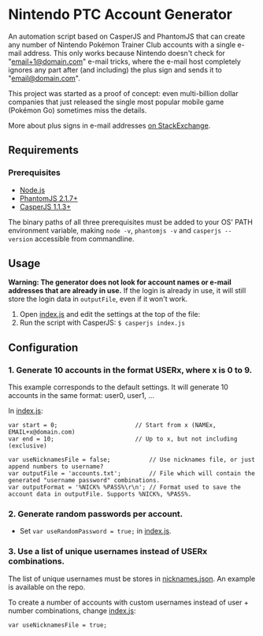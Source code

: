 # Nintendo PTC Account Generator

An automation script based on CasperJS and PhantomJS that can create any number of Nintendo Pokémon Trainer Club accounts with a single  e-mail address. This only works because Nintendo doesn't check for "email+1@domain.com" e-mail tricks, where the e-mail host completely ignores any part after (and including) the plus sign and sends it to "email@domain.com".

This project was started as a proof of concept: even multi-billion dollar companies that just released the single most popular mobile game (Pokémon Go) sometimes miss the details.

More about plus signs in e-mail addresses [on StackExchange](http://security.stackexchange.com/questions/65244/what-are-the-security-reasons-for-disallowing-the-plus-sign-in-email-addresses).

## Requirements
### Prerequisites
* [Node.js](https://nodejs.org/en/)
* [PhantomJS 2.1.7+](http://phantomjs.org/)
* [CasperJS 1.1.3+](http://casperjs.org/)

The binary paths of all three prerequisites must be added to your OS' PATH environment variable, making `node -v`,
`phantomjs -v` and `casperjs --version` accessible from commandline.

## Usage
**Warning: The generator does not look for account names or e-mail addresses that are already in use.**
If the login is already in use, it will still store the login data in `outputFile`, even if it won't work.

1. Open [index.js](index.js) and edit the settings at the top of the file:
2. Run the script with CasperJS:
    `$ casperjs index.js`

## Configuration
### 1. Generate 10 accounts in the format USERx, where x is 0 to 9.
This example corresponds to the default settings. It will generate 10 accounts in the same format: user0, user1, ...

In [index.js](index.js):

    var start = 0;                      // Start from x (NAMEx, EMAIL+x@domain.com)
    var end = 10;                       // Up to x, but not including (exclusive)

    var useNicknamesFile = false;           // Use nicknames file, or just append numbers to username?
    var outputFile = 'accounts.txt';        // File which will contain the generated "username password" combinations.
    var outputFormat = '%NICK% %PASS%\r\n'; // Format used to save the account data in outputFile. Supports %NICK%, %PASS%.

### 2. Generate random passwords per account.
* Set `var useRandomPassword = true;` in [index.js](index.js).

### 3. Use a list of unique usernames instead of USERx combinations.
The list of unique usernames must be stores in [nicknames.json](nicknames.json). An example is available on the repo.

To create a number of accounts with custom usernames instead of user + number combinations, change [index.js](index.js):

    var useNicknamesFile = true;